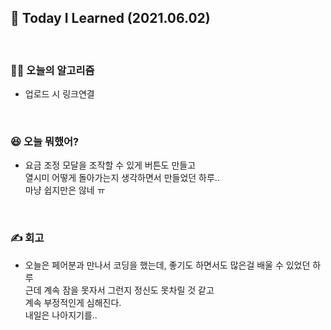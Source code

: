 ## 🚀 Today I Learned (2021.06.02)

<br/>

### **👨‍💻 오늘의 알고리즘**

-   업로드 시 링크연결

<br/>

### **😆 오늘 뭐했어?**

-   요금 조정 모달을 조작할 수 있게 버튼도 만들고  
    열시미 어떻게 돌아가는지 생각하면서 만들었던 하루..  
    마냥 쉽지만은 않네 ㅠ

<br/>

### **✍️ 회고**

-   오늘은 페어분과 만나서 코딩을 했는데, 좋기도 하면서도 많은걸 배울 수 있었던 하루  
    근데 계속 잠을 못자서 그런지 정신도 못차릴 것 같고  
    계속 부정적인게 심해진다.  
    내일은 나아지기를..